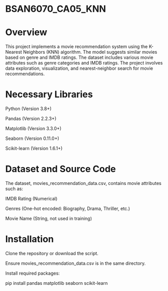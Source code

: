 # BSAN6070_CA05_KNN

# Overview

This project implements a movie recommendation system using the K-Nearest Neighbors (KNN) algorithm. The model suggests similar movies based on genre and IMDB ratings. The dataset includes various movie attributes such as genre categories and IMDB ratings. The project involves data exploration, visualization, and nearest-neighbor search for movie recommendations.

# Necessary Libraries

Python (Version 3.8+)

Pandas (Version 2.2.3+)

Matplotlib (Version 3.3.0+)

Seaborn (Version 0.11.0+)

Scikit-learn (Version 1.6.1+)

# Dataset and Source Code

The dataset, movies_recommendation_data.csv, contains movie attributes such as:

IMDB Rating (Numerical)

Genres (One-hot encoded: Biography, Drama, Thriller, etc.)

Movie Name (String, not used in training)

# Installation

Clone the repository or download the script.

Ensure movies_recommendation_data.csv is in the same directory.

Install required packages:

pip install pandas matplotlib seaborn scikit-learn


